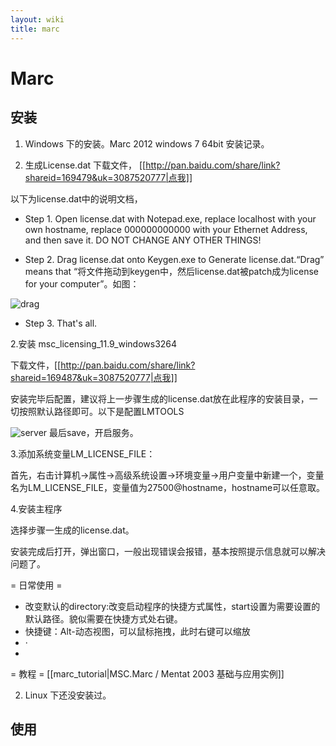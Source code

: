 ```yaml
---
layout: wiki
title: marc
---
```


# Marc

## 安装
1. Windows 下的安装。Marc 2012 windows 7 64bit 安装记录。

1. 生成License.dat 
下载文件， [[http://pan.baidu.com/share/link?shareid=169479&uk=3087520777|点我]]

以下为license.dat中的说明文档，
- Step 1.  Open license.dat with Notepad.exe, replace localhost with your own hostname, replace 000000000000 with your Ethernet Address, and then save it. DO NOT CHANGE ANY OTHER THINGS!

- Step 2.  Drag license.dat onto Keygen.exe to Generate license.dat.“Drag” means that “将文件拖动到keygen中，然后license.dat被patch成为license for your computer”。如图：

![drag](http://wogong.qiniudn.com/wikimarc_lic_drag.jpg)

- Step 3.  That's all.

 
2.安装 msc_licensing_11.9_windows3264

下载文件，[[http://pan.baidu.com/share/link?shareid=169487&uk=3087520777|点我]]

安装完毕后配置，建议将上一步骤生成的license.dat放在此程序的安装目录，一切按照默认路径即可。以下是配置LMTOOLS

![server](http://wogong.qiniudn.com/wikimarc_lic_server.png)
最后save，开启服务。


3.添加系统变量LM_LICENSE_FILE：

首先，右击计算机→属性→高级系统设置→环境变量→用户变量中新建一个，变量名为LM_LICENSE_FILE，变量值为27500@hostname，hostname可以任意取。


4.安装主程序

选择步骤一生成的license.dat。

安装完成后打开，弹出窗口，一般出现错误会报错，基本按照提示信息就可以解决问题了。

= 日常使用 =
* 改变默认的directory:改变启动程序的快捷方式属性，start设置为需要设置的默认路径。貌似需要在快捷方式处右键。
* 快捷键：Alt-动态视图，可以鼠标拖拽，此时右键可以缩放
* ·
* 

= 教程 =
[[marc_tutorial|MSC.Marc / Mentat 2003 基础与应用实例]]

2. Linux 下还没安装过。

## 使用

